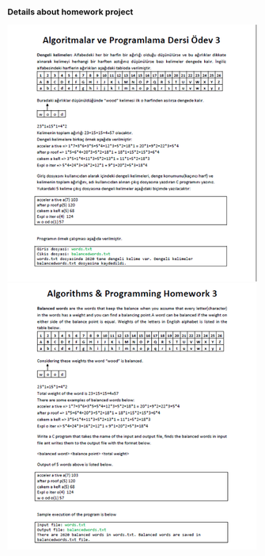### Details about homework project
![](https://github.com/zehrabetulboynuegri/ThirdProgrammingHomework/blob/master/1.png)
![](https://github.com/zehrabetulboynuegri/ThirdProgrammingHomework/blob/master/2.png)
